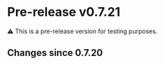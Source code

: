 # Pre-release v0.7.21

⚠️ This is a pre-release version for testing purposes.

## Changes since 0.7.20

